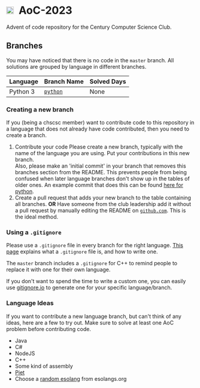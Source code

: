 <!-- TODO: Upload a transparent icon & use that instead -->
# <img src="https://avatars.githubusercontent.com/u/152345110" width="20"/>&nbsp;&nbsp;AoC-2023
Advent of code repository for the Century Computer Science Club.

## Branches
You may have noticed that there is no code in the `master` branch. All solutions are grouped by language in different branches.

| Language | Branch Name | Solved Days |
| -------- | ----------- | ----------- |
| Python 3 | [`python`](https://github.com/chscsc/AoC-2023/tree/python)    | None        |

### Creating a new branch
If you (being a chscsc member) want to contribute code to this repository in a language that does not already have code contributed, then you need to create a branch.

1. Contribute your code
Please create a new branch, typically with the name of the language you are using. Put your contributions in this new branch.  
Also, please make an 'initial commit' in your branch that removes this branches section from the README. This prevents people from being confused when later language branches don't show up in the tables of older ones. An example commit that does this can be found [here for python](https://github.com/chscsc/AoC-2023/commit/5122b218c65959717403cf8fbb8965ed5d3f573c).
2. Create a pull request that adds your new branch to the table containing all branches. **OR** Have someone from the club leadership add it without a pull request by manually editing the README on [`github.com`](https://github.com/chscsc/AoC-2023/edit/master/README.md). This is the ideal method.

### Using a `.gitignore`
Please use a `.gitignore` file in every branch for the right language. [This page](https://www.freecodecamp.org/news/gitignore-what-is-it-and-how-to-add-to-repo/) explains what a `.gitignore` file is, and how to write one. 

The `master` branch includes a `.gitignore` for C++ to remind people to replace it with one for their own language. 

If you don't want to spend the time to write a custom one, you can easily use [gitignore.io](https://www.toptal.com/developers/gitignore/) to generate one for your specific language/branch.

### Language Ideas
If you want to contribute a new language branch, but can't think of any ideas, here are a few to try out. Make sure to solve at least one AoC problem before contributing code.
* Java
* C#
* NodeJS
* C++
* Some kind of assembly
* [Piet](https://esolangs.org/wiki/Piet) 
* Choose a [random esolang](https://esolangs.org/wiki/Special:Random) from esolangs.org